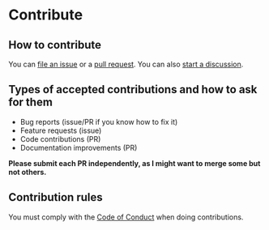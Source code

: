 # Contribute

## How to contribute

You can [file an issue](https://github.com/santi100a/santitools-python/issues) 
or a [pull request](https://github.com/santi100a/santitools-python/pulls). 
You can also [start a discussion](https://github.com/santi100a/santitools-python/discussions).
## Types of accepted contributions and how to ask for them
- Bug reports (issue/PR if you know how to fix it)
- Feature requests (issue)
- Code contributions (PR)
- Documentation improvements (PR)

**Please submit each PR independently, as I might want to merge some but not others.**

## Contribution rules
You must comply with the [Code of Conduct](CODE_OF_CONDUCT.md) when doing contributions.
